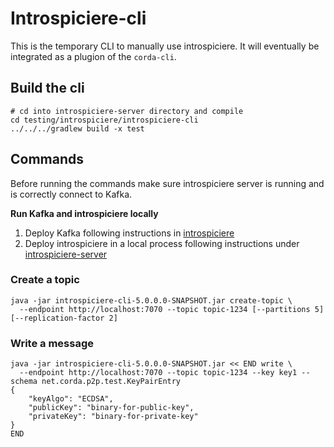 # Introspiciere-cli

This is the temporary CLI to manually use introspiciere. It will eventually be integrated as a plugion of
the `corda-cli`.

## Build the cli

```shell
# cd into introspiciere-server directory and compile
cd testing/introspiciere/introspiciere-cli
../../../gradlew build -x test 
```

## Commands

Before running the commands make sure introspiciere server is running and is correctly connect to Kafka.

**Run Kafka and introspiciere locally**

1. Deploy Kafka following instructions in [introspiciere](../README.md)
2. Deploy introspiciere in a local process following instructions under [introspiciere-server](../introspiciere-server/README.md)

### Create a topic

```shell
java -jar introspiciere-cli-5.0.0.0-SNAPSHOT.jar create-topic \
  --endpoint http://localhost:7070 --topic topic-1234 [--partitions 5] [--replication-factor 2]
```

### Write a message

```shell
java -jar introspiciere-cli-5.0.0.0-SNAPSHOT.jar << END write \
  --endpoint http://localhost:7070 --topic topic-1234 --key key1 --schema net.corda.p2p.test.KeyPairEntry
{
    "keyAlgo": "ECDSA",
    "publicKey": "binary-for-public-key",
    "privateKey": "binary-for-private-key"
}
END
```

